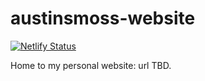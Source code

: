# austinsmoss-website

[![Netlify Status](https://api.netlify.com/api/v1/badges/90b15228-9a85-4ee5-ab56-a5ef87586d2d/deploy-status)](https://app.netlify.com/sites/austinsmoss/deploys)

Home to my personal website: url TBD.

